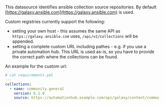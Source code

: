 This datasource identifies ansible collection source repositories.
By default [https://galaxy.ansible.com](https://galaxy.ansible.com) is used.

Custom registries currently support the following:

- setting your own host - this assumes the same API as `https://galaxy.ansible.com` uses, `/api/v2/collections` will be appended.
- setting a complete custom URL including pathes - e.g. if you use a private automation hub. This URL is used as-is, so you have to provide the correct path where the collections can be found.

An example for the custom url:

```yaml
# cat requirements.yml
---
collections:
  - name: community.general
    version: 6.1.0
    source: https://automationhub.example.com/api/galaxy/content/community/v3/collection
```
